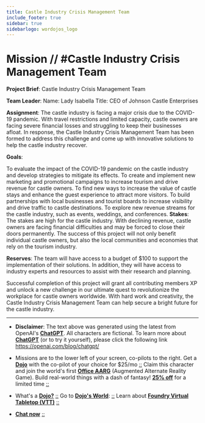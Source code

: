 ```yaml
---
title: Castle Industry Crisis Management Team
include_footer: true
sidebar: true
sidebarlogo: wordojos_logo
---
```

# Mission // #Castle Industry Crisis Management Team

**Project Brief**: Castle Industry Crisis Management Team

**Team Leader**:
Name: Lady Isabella
Title: CEO of Johnson Castle Enterprises

**Assignment**:
The castle industry is facing a major crisis due to the COVID-19 pandemic. With travel restrictions and limited capacity, castle owners are facing severe financial losses and struggling to keep their businesses afloat. In response, the Castle Industry Crisis Management Team has been formed to address this challenge and come up with innovative solutions to help the castle industry recover.

**Goals**:

To evaluate the impact of the COVID-19 pandemic on the castle industry and develop strategies to mitigate its effects.
To create and implement new marketing and promotional campaigns to increase tourism and drive revenue for castle owners.
To find new ways to increase the value of castle stays and enhance the guest experience to attract more visitors.
To build partnerships with local businesses and tourist boards to increase visibility and drive traffic to castle destinations.
To explore new revenue streams for the castle industry, such as events, weddings, and conferences.
**Stakes**:
The stakes are high for the castle industry. With declining revenue, castle owners are facing financial difficulties and may be forced to close their doors permanently. The success of this project will not only benefit individual castle owners, but also the local communities and economies that rely on the tourism industry.

**Reserves**:
The team will have access to a budget of $100 to support the implementation of their solutions. In addition, they will have access to industry experts and resources to assist with their research and planning.

Successful completion of this project will grant all contributing members XP and unlock a new challenge in our ultimate quest to revolutionize the workplace for castle owners worldwide. With hard work and creativity, the Castle Industry Crisis Management Team can help secure a bright future for the castle industry.

---

* **Disclaimer**: The text above was generated using the latest from OpenAI's [**ChatGPT**](https://openai.com/blog/chatgpt/).  All characters are fictional.  To learn more about [**ChatGPT**](https://openai.com/blog/chatgpt/) (or to try it yourself), please click the following link https://openai.com/blog/chatgpt/

* Missions are to the lower left of your screen, co-pilots to the right. Get a [**Dojo**](https://workmates.live/marketplace) with the co-pilot of your choice for $25/mo [::](https://workmates.live/marketplace)  Claim this character and join the world's first [**Office AARG**](https://dojos.world) (Augmented Alternate Reality Game). Build real-world things with a dash of fantasy! [**25% off**](https://blog.workmates.live/deal-on-a-dojo) for a limited time [::](https://blog.workmates.live/deal-on-a-dojo) 

* What's a [**Dojo?**](https://workdojos.com) [::](https://workdojos.com)  Go to [**Dojo's World**](https://dojos.world): [::](https://dojos.world)  Learn about [**Foundry Virtual Tabletop (VTT)**](https://foundryvtt.com) [::](https://foundryvtt.com/)

* [**Chat now**](https://chat.workmates.live/channel/support) [::](https://chat.workmates.live/channel/support)